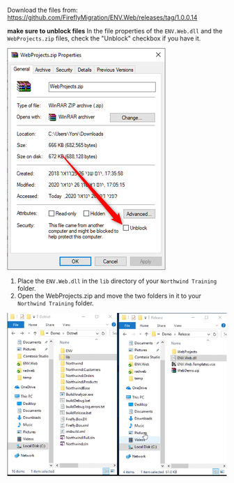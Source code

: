 ﻿Download the files from: https://github.com/FireflyMigration/ENV.Web/releases/tag/1.0.0.14

**make sure to unblock files**
In the file properties of the `ENV.Web.dll` and the `WebProjects.zip` files, check the "Unblock" checkbox if you have it.

![2017 11 03 12H29 47](2020-01-26_17h06_17.png)


1. Place the `ENV.Web.dll` in the `lib` directory of your `Northwind Training` folder.
2. Open the WebProjects.zip and move the two folders in it to your `Northwind Training` folder.

![2017 11 03 12H29 47](2017-11-03_12h29_47.gif)

